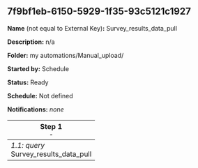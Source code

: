 ## 7f9bf1eb-6150-5929-1f35-93c5121c1927

**Name** (not equal to External Key)**:** Survey_results_data_pull

**Description:** n/a

**Folder:** my automations/Manual_upload/

**Started by:** Schedule

**Status:** Ready

**Schedule:** Not defined

**Notifications:** _none_


| Step 1<br>_<small>-</small>_ |
| --- |
| _1.1: query_<br>Survey_results_data_pull |
